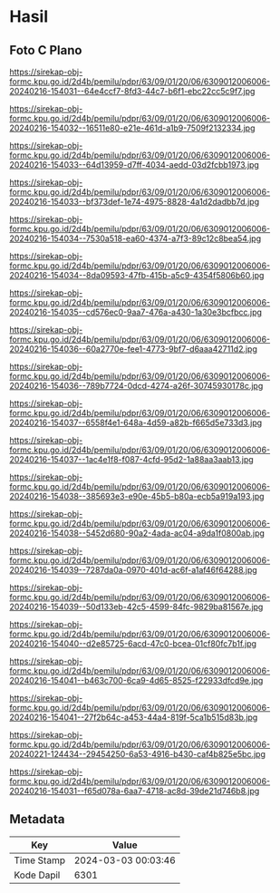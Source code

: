 # Hasil

## Foto C Plano

https://sirekap-obj-formc.kpu.go.id/2d4b/pemilu/pdpr/63/09/01/20/06/6309012006006-20240216-154031--64e4ccf7-8fd3-44c7-b6f1-ebc22cc5c9f7.jpg

https://sirekap-obj-formc.kpu.go.id/2d4b/pemilu/pdpr/63/09/01/20/06/6309012006006-20240216-154032--16511e80-e21e-461d-a1b9-7509f2132334.jpg

https://sirekap-obj-formc.kpu.go.id/2d4b/pemilu/pdpr/63/09/01/20/06/6309012006006-20240216-154033--64d13959-d7ff-4034-aedd-03d2fcbb1973.jpg

https://sirekap-obj-formc.kpu.go.id/2d4b/pemilu/pdpr/63/09/01/20/06/6309012006006-20240216-154033--bf373def-1e74-4975-8828-4a1d2dadbb7d.jpg

https://sirekap-obj-formc.kpu.go.id/2d4b/pemilu/pdpr/63/09/01/20/06/6309012006006-20240216-154034--7530a518-ea60-4374-a7f3-89c12c8bea54.jpg

https://sirekap-obj-formc.kpu.go.id/2d4b/pemilu/pdpr/63/09/01/20/06/6309012006006-20240216-154034--8da09593-47fb-415b-a5c9-4354f5806b60.jpg

https://sirekap-obj-formc.kpu.go.id/2d4b/pemilu/pdpr/63/09/01/20/06/6309012006006-20240216-154035--cd576ec0-9aa7-476a-a430-1a30e3bcfbcc.jpg

https://sirekap-obj-formc.kpu.go.id/2d4b/pemilu/pdpr/63/09/01/20/06/6309012006006-20240216-154036--60a2770e-fee1-4773-9bf7-d6aaa42711d2.jpg

https://sirekap-obj-formc.kpu.go.id/2d4b/pemilu/pdpr/63/09/01/20/06/6309012006006-20240216-154036--789b7724-0dcd-4274-a26f-30745930178c.jpg

https://sirekap-obj-formc.kpu.go.id/2d4b/pemilu/pdpr/63/09/01/20/06/6309012006006-20240216-154037--6558f4e1-648a-4d59-a82b-f665d5e733d3.jpg

https://sirekap-obj-formc.kpu.go.id/2d4b/pemilu/pdpr/63/09/01/20/06/6309012006006-20240216-154037--1ac4e1f8-f087-4cfd-95d2-1a88aa3aab13.jpg

https://sirekap-obj-formc.kpu.go.id/2d4b/pemilu/pdpr/63/09/01/20/06/6309012006006-20240216-154038--385693e3-e90e-45b5-b80a-ecb5a919a193.jpg

https://sirekap-obj-formc.kpu.go.id/2d4b/pemilu/pdpr/63/09/01/20/06/6309012006006-20240216-154038--5452d680-90a2-4ada-ac04-a9da1f0800ab.jpg

https://sirekap-obj-formc.kpu.go.id/2d4b/pemilu/pdpr/63/09/01/20/06/6309012006006-20240216-154039--7287da0a-0970-401d-ac6f-a1af46f64288.jpg

https://sirekap-obj-formc.kpu.go.id/2d4b/pemilu/pdpr/63/09/01/20/06/6309012006006-20240216-154039--50d133eb-42c5-4599-84fc-9829ba81567e.jpg

https://sirekap-obj-formc.kpu.go.id/2d4b/pemilu/pdpr/63/09/01/20/06/6309012006006-20240216-154040--d2e85725-6acd-47c0-bcea-01cf80fc7b1f.jpg

https://sirekap-obj-formc.kpu.go.id/2d4b/pemilu/pdpr/63/09/01/20/06/6309012006006-20240216-154041--b463c700-6ca9-4d65-8525-f22933dfcd9e.jpg

https://sirekap-obj-formc.kpu.go.id/2d4b/pemilu/pdpr/63/09/01/20/06/6309012006006-20240216-154041--27f2b64c-a453-44a4-819f-5ca1b515d83b.jpg

https://sirekap-obj-formc.kpu.go.id/2d4b/pemilu/pdpr/63/09/01/20/06/6309012006006-20240221-124434--29454250-6a53-4916-b430-caf4b825e5bc.jpg

https://sirekap-obj-formc.kpu.go.id/2d4b/pemilu/pdpr/63/09/01/20/06/6309012006006-20240216-154031--f65d078a-6aa7-4718-ac8d-39de21d746b8.jpg


## Metadata

| Key        | Value               |
| ---------- | ------------------- |
| Time Stamp | 2024-03-03 00:03:46 |
| Kode Dapil | 6301                |



